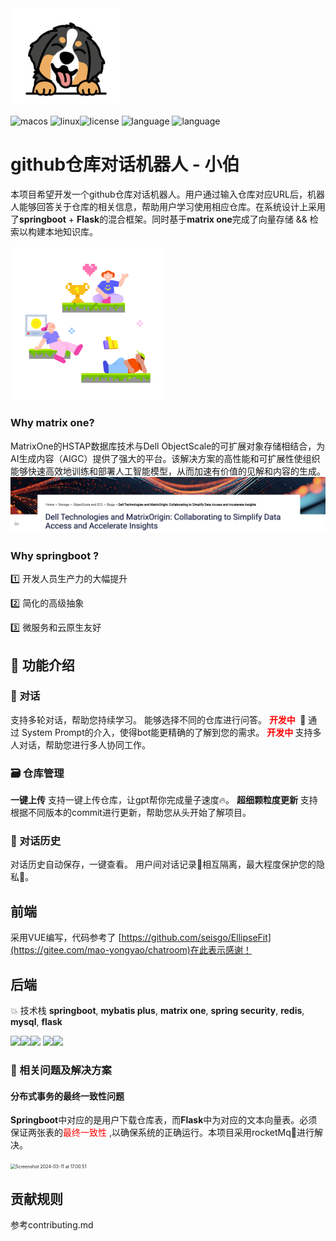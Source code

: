  

<img src="./img/bobo.png" alt="8bit-gamepad" style="zoom:50%;" />

<img src="https://img.shields.io/badge/platform-MacOS-white.svg" alt="macos"/> <img src="https://img.shields.io/badge/platform-Linux-9cf.svg" alt="linux"/><img src="https://img.shields.io/badge/License-Apache%202.0-red.svg" alt="license"/> <img src="https://img.shields.io/badge/Language-Java-blue.svg" alt="language"/> <img src="https://img.shields.io/badge/Language-Python-green.svg" alt="language"/>
<br>

# github仓库对话机器人 - 小伯

本项目希望开发一个github仓库对话机器人。用户通过输入仓库对应URL后，机器人能够回答关于仓库的相关信息，帮助用户学习使用相应仓库。在系统设计上采用了**springboot** + **Flask**的混合框架。同时基于**matrix one**完成了向量存储 && 检索以构建本地知识库。

<img src="./img/2.png" alt="8bit-gamepad" style="zoom: 67%;" />

### Why matrix one?

MatrixOne的HSTAP数据库技术与Dell ObjectScale的可扩展对象存储相结合，为AI生成内容（AIGC）提供了强大的平台。该解决方案的高性能和可扩展性使组织能够快速高效地训练和部署人工智能模型，从而加速有价值的见解和内容的生成。![dellmatrix](./img/dellmatrix.png)



### Why springboot ?

:one: 开发人员生产力的大幅提升

:two: 简化的高级抽象

:three: 微服务和云原生友好



## 💪  功能介绍

### 💬 对话

支持多轮对话，帮助您持续学习。
能够选择不同的仓库进行问答。
**<font color = red>开发中​ </font>** ​ :briefcase:  通过 System Prompt的介入，使得bot能更精确的了解到您的需求。
**<font color = red>开发中 </font>**  支持多人对话，帮助您进行多人协同工作。

### :card_file_box: 仓库管理

**一键上传** 支持一键上传仓库，让gpt帮你完成量子速度:fire:。
**超细颗粒度更新** 支持根据不同版本的commit进行更新，帮助您从头开始了解项目。

### 📜 对话历史

对话历史自动保存，一键查看。
用户间对话记录📝相互隔离，最大程度保护您的隐私🔏。





## 前端
采用VUE编写，代码参考了 [https://github.com/seisgo/EllipseFit](https://gitee.com/mao-yongyao/chatroom)在此表示感谢！





## 后端
💥 技术栈 **springboot**, **mybatis plus**, **matrix one**, **spring security**, **redis**, **mysql**, **flask** <br>

  <code><img width="10%" src="https://www.vectorlogo.zone/logos/java/java-ar21.svg"></code><img width="10%" src="https://www.vectorlogo.zone/logos/springio/springio-ar21.svg"><code><img width="10%" src="https://www.vectorlogo.zone/logos/mysql/mysql-ar21.svg"></code>  <code><img width="10%" src="https://www.vectorlogo.zone/logos/redis/redis-ar21.svg"></code><img width="10%" src="https://www.vectorlogo.zone/logos/pocoo_flask/pocoo_flask-ar21.svg">



### 🧃 相关问题及解决方案

#### 分布式事务的最终一致性问题

**Springboot**中对应的是用户下载仓库表，而**Flask**中为对应的文本向量表。必须保证两张表的<font color = red >最终一致性 </font>,以确保系统的正确运行。本项目采用rocketMq:rocket:进行解决。

<img src="./img/Screenshot 2024-03-11 at 17.00.51.png" alt="Screenshot 2024-03-11 at 17.00.51" style="zoom:50%;" />







## 贡献规则
参考contributing.md
